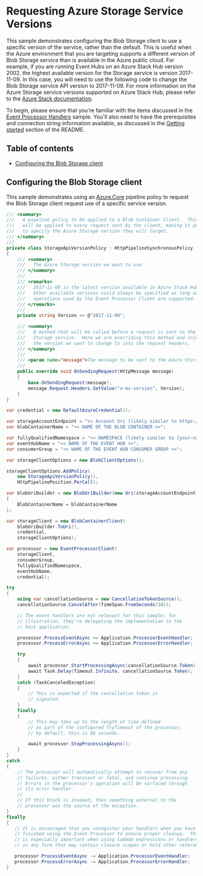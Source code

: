 # Requesting Azure Storage Service Versions

This sample demonstrates configuring the Blob Storage client to use a specific version of the service, rather than the default.  This is useful when the Azure environment that you are targeting supports a different version of Blob Storage service than is available in the Azure public cloud.  For example, if you are running Event Hubs on an Azure Stack Hub version 2002, the highest available  version for the Storage service is version 2017-11-09. In this case, you will need to use the following code to change the Blob Storage service API version to 2017-11-09. For more information on the Azure Storage service versions supported on Azure Stack Hub, please refer to the [Azure Stack documentation](https://learn.microsoft.com/azure-stack/user/azure-stack-acs-differences).

To begin, please ensure that you're familiar with the items discussed in the [Event Processor Handlers](https://github.com/Azure/azure-sdk-for-net/blob/main/sdk/eventhub/Azure.Messaging.EventHubs.Processor/samples/Sample03_EventProcessorHandlers.md) sample.  You'll also need to have the prerequisites and connection string information available, as discussed in the [Getting started](https://github.com/Azure/azure-sdk-for-net/blob/main/sdk/eventhub/Azure.Messaging.EventHubs.Processor/samples#getting-started) section of the README.

## Table of contents

- [Configuring the Blob Storage client](#configuring-the-blob-storage-client)

## Configuring the Blob Storage client

 This sample demonstrates using an [Azure.Core](https://learn.microsoft.com/dotnet/api/overview/azure/core-readme) pipeline policy to request the Blob  Storage client request use of a specific service version.

```C# Snippet:EventHubs_Processor_Sample06_StorageVersionPolicy
/// <summary>
///   A pipeline policy to be applied to a Blob Container Client.  This policy
///   will be applied to every request sent by the client, making it possible
///   to specify the Azure Storage version they will target.
/// </summary>
///
private class StorageApiVersionPolicy : HttpPipelineSynchronousPolicy
{
    /// <summary>
    ///   The Azure Storage version we want to use.
    /// </summary>
    ///
    /// <remarks>
    ///   2017-11-09 is the latest version available in Azure Stack Hub 2002.
    ///   Other available versions could always be specified as long as all
    ///   operations used by the Event Processor Client are supported.
    /// </remarks>
    ///
    private string Version => @"2017-11-09";

    /// <summary>
    ///   A method that will be called before a request is sent to the Azure
    ///   Storage service.  Here we are overriding this method and injecting
    ///   the version we want to change to into the request headers.
    /// </summary>
    ///
    /// <param name="message">The message to be sent to the Azure Storage service.</param>
    ///
    public override void OnSendingRequest(HttpMessage message)
    {
        base.OnSendingRequest(message);
        message.Request.Headers.SetValue("x-ms-version", Version);
    }
}
```

```C# Snippet:EventHubs_Processor_Sample06_ChooseStorageVersion
var credential = new DefaultAzureCredential();

var storageAccountEndpoint = "<< Account Uri (likely similar to https://{your-account}.blob.core.windows.net) >>";
var blobContainerName = "<< NAME OF THE BLOB CONTAINER >>";

var fullyQualifiedNamespace = "<< NAMESPACE (likely similar to {your-namespace}.servicebus.windows.net) >>";
var eventHubName = "<< NAME OF THE EVENT HUB >>";
var consumerGroup = "<< NAME OF THE EVENT HUB CONSUMER GROUP >>";

var storageClientOptions = new BlobClientOptions();

storageClientOptions.AddPolicy(
    new StorageApiVersionPolicy(),
    HttpPipelinePosition.PerCall);

var blobUriBuilder = new BlobUriBuilder(new Uri(storageAccountEndpoint))
{
    BlobContainerName = blobContainerName
};

var storageClient = new BlobContainerClient(
    blobUriBuilder.ToUri(),
    credential,
    storageClientOptions);

var processor = new EventProcessorClient(
    storageClient,
    consumerGroup,
    fullyQualifiedNamespace,
    eventHubName,
    credential);

try
{
    using var cancellationSource = new CancellationTokenSource();
    cancellationSource.CancelAfter(TimeSpan.FromSeconds(30));

    // The event handlers are not relevant for this sample; for
    // illustration, they're delegating the implementation to the
    // host application.

    processor.ProcessEventAsync += Application.ProcessorEventHandler;
    processor.ProcessErrorAsync += Application.ProcessorErrorHandler;

    try
    {
        await processor.StartProcessingAsync(cancellationSource.Token);
        await Task.Delay(Timeout.Infinite, cancellationSource.Token);
    }
    catch (TaskCanceledException)
    {
        // This is expected if the cancellation token is
        // signaled.
    }
    finally
    {
        // This may take up to the length of time defined
        // as part of the configured TryTimeout of the processor;
        // by default, this is 60 seconds.

        await processor.StopProcessingAsync();
    }
}
catch
{
    // The processor will automatically attempt to recover from any
    // failures, either transient or fatal, and continue processing.
    // Errors in the processor's operation will be surfaced through
    // its error handler.
    //
    // If this block is invoked, then something external to the
    // processor was the source of the exception.
}
finally
{
   // It is encouraged that you unregister your handlers when you have
   // finished using the Event Processor to ensure proper cleanup.  This
   // is especially important when using lambda expressions or handlers
   // in any form that may contain closure scopes or hold other references.

   processor.ProcessEventAsync -= Application.ProcessorEventHandler;
   processor.ProcessErrorAsync -= Application.ProcessorErrorHandler;
}
```
